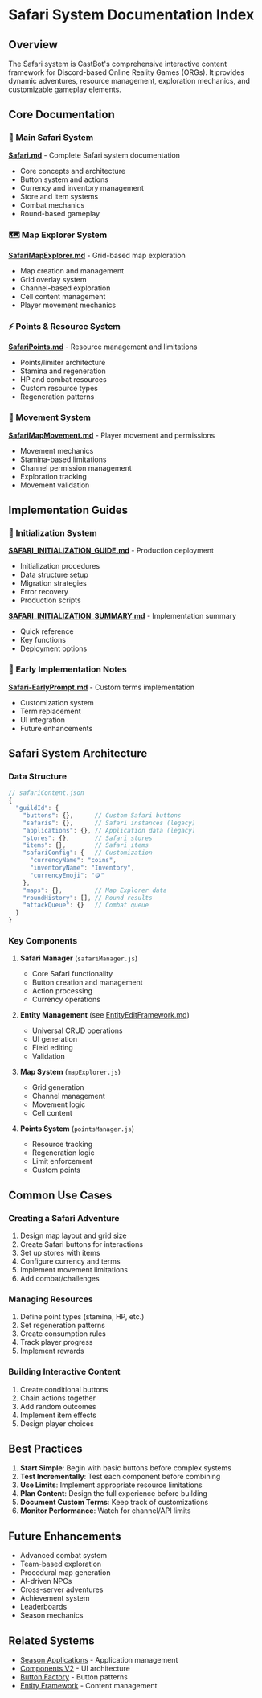 # Safari System Documentation Index

## Overview

The Safari system is CastBot's comprehensive interactive content framework for Discord-based Online Reality Games (ORGs). It provides dynamic adventures, resource management, exploration mechanics, and customizable gameplay elements.

## Core Documentation

### 🦁 Main Safari System
**[Safari.md](../Safari.md)** - Complete Safari system documentation
- Core concepts and architecture
- Button system and actions
- Currency and inventory management
- Store and item systems
- Combat mechanics
- Round-based gameplay

### 🗺️ Map Explorer System
**[SafariMapExplorer.md](../SafariMapExplorer.md)** - Grid-based map exploration
- Map creation and management
- Grid overlay system
- Channel-based exploration
- Cell content management
- Player movement mechanics

### ⚡ Points & Resource System
**[SafariPoints.md](../SafariPoints.md)** - Resource management and limitations
- Points/limiter architecture
- Stamina and regeneration
- HP and combat resources
- Custom resource types
- Regeneration patterns

### 🚶 Movement System
**[SafariMapMovement.md](../SafariMapMovement.md)** - Player movement and permissions
- Movement mechanics
- Stamina-based limitations
- Channel permission management
- Exploration tracking
- Movement validation

## Implementation Guides

### 🚀 Initialization System
**[SAFARI_INITIALIZATION_GUIDE.md](SAFARI_INITIALIZATION_GUIDE.md)** - Production deployment
- Initialization procedures
- Data structure setup
- Migration strategies
- Error recovery
- Production scripts

**[SAFARI_INITIALIZATION_SUMMARY.md](SAFARI_INITIALIZATION_SUMMARY.md)** - Implementation summary
- Quick reference
- Key functions
- Deployment options

### 📝 Early Implementation Notes
**[Safari-EarlyPrompt.md](Safari-EarlyPrompt.md)** - Custom terms implementation
- Customization system
- Term replacement
- UI integration
- Future enhancements

## Safari System Architecture

### Data Structure
```javascript
// safariContent.json
{
  "guildId": {
    "buttons": {},      // Custom Safari buttons
    "safaris": {},      // Safari instances (legacy)
    "applications": {}, // Application data (legacy)
    "stores": {},       // Safari stores
    "items": {},        // Safari items
    "safariConfig": {   // Customization
      "currencyName": "coins",
      "inventoryName": "Inventory",
      "currencyEmoji": "🪙"
    },
    "maps": {},         // Map Explorer data
    "roundHistory": [], // Round results
    "attackQueue": {}   // Combat queue
  }
}
```

### Key Components

1. **Safari Manager** (`safariManager.js`)
   - Core Safari functionality
   - Button creation and management
   - Action processing
   - Currency operations

2. **Entity Management** (see [EntityEditFramework.md](../../architecture/EntityEditFramework.md))
   - Universal CRUD operations
   - UI generation
   - Field editing
   - Validation

3. **Map System** (`mapExplorer.js`)
   - Grid generation
   - Channel management
   - Movement logic
   - Cell content

4. **Points System** (`pointsManager.js`)
   - Resource tracking
   - Regeneration logic
   - Limit enforcement
   - Custom points

## Common Use Cases

### Creating a Safari Adventure
1. Design map layout and grid size
2. Create Safari buttons for interactions
3. Set up stores with items
4. Configure currency and terms
5. Implement movement limitations
6. Add combat/challenges

### Managing Resources
1. Define point types (stamina, HP, etc.)
2. Set regeneration patterns
3. Create consumption rules
4. Track player progress
5. Implement rewards

### Building Interactive Content
1. Create conditional buttons
2. Chain actions together
3. Add random outcomes
4. Implement item effects
5. Design player choices

## Best Practices

1. **Start Simple**: Begin with basic buttons before complex systems
2. **Test Incrementally**: Test each component before combining
3. **Use Limits**: Implement appropriate resource limitations
4. **Plan Content**: Design the full experience before building
5. **Document Custom Terms**: Keep track of customizations
6. **Monitor Performance**: Watch for channel/API limits

## Future Enhancements

- Advanced combat system
- Team-based exploration
- Procedural map generation
- AI-driven NPCs
- Cross-server adventures
- Achievement system
- Leaderboards
- Season mechanics

## Related Systems

- [Season Applications](../SeasonAppBuilder.md) - Application management
- [Components V2](../../architecture/ComponentsV2.md) - UI architecture
- [Button Factory](../../architecture/ButtonHandlerFactory.md) - Button patterns
- [Entity Framework](../../architecture/EntityEditFramework.md) - Content management